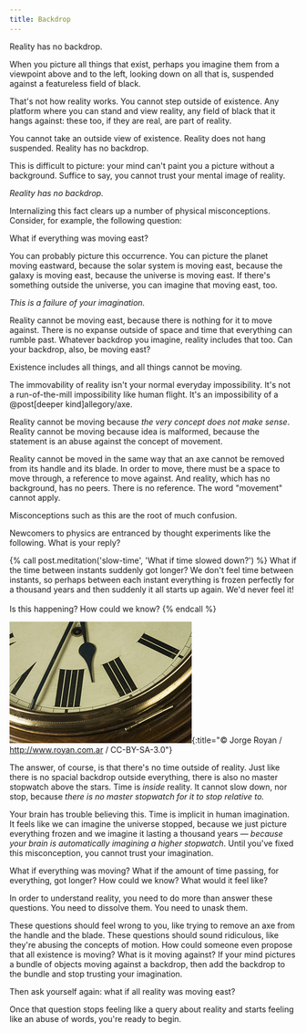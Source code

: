 ```yaml
---
title: Backdrop
---
```

Reality has no backdrop.

When you picture all things that exist, perhaps you imagine them from a viewpoint above and to the left, looking down on all that is, suspended against a featureless field of black.

That's not how reality works. You cannot step outside of existence. Any platform where you can stand and view reality, any field of black that it hangs against: these too, if they are real, are part of reality.

You cannot take an outside view of existence. Reality does not hang suspended. Reality has no backdrop.

This is difficult to picture: your mind can't paint you a picture without a background. Suffice to say, you cannot trust your mental image of reality.

*Reality has no backdrop.*

Internalizing this fact clears up a number of physical misconceptions. Consider, for example, the following question:

<div class="simplifience" markdown="block">
What if everything was moving east?
</div>

You can probably picture this occurrence. You can picture the planet moving eastward, because the solar system is moving east, because the galaxy is moving east, because the universe is moving east. If there's something outside the universe, you can imagine that moving east, too.

*This is a failure of your imagination.*

Reality cannot be moving east, because there is nothing for it to move against. There is no expanse outside of space and time that everything can rumble past. Whatever backdrop you imagine, reality includes that too. Can your backdrop, also, be moving east?

Existence includes all things, and all things cannot be moving.

The immovability of reality isn't your normal everyday impossibility. It's not a run-of-the-mill impossibility like human flight. It's an impossibility of a @post[deeper kind]allegory/axe.

Reality cannot be moving because *the very concept does not make sense*. Reality cannot be moving because idea is malformed, because the statement is an abuse against the concept of movement.

Reality cannot be moved in the same way that an axe cannot be removed from its handle and its blade. In order to move, there must be a space to move through, a reference to move against. And reality, which has no background, has no peers. There is no reference. The word "movement" cannot apply.

Misconceptions such as this are the root of much confusion.

Newcomers to physics are entranced by thought experiments like the following. What is your reply?

{% call post.meditation('slow-time', 'What if time slowed down?') %}
What if the time between instants suddenly got longer? We don't feel time between instants, so perhaps between each instant everything is frozen perfectly for a thousand years and then suddenly it all starts up again. We'd never feel it!
<br/><br/>
Is this happening? How could we know?
{% endcall %}

![Time](/images/clockface.jpg){:title="© Jorge Royan / http://www.royan.com.ar / CC-BY-SA-3.0"}

The answer, of course, is that there's no time outside of reality. Just like there is no spacial backdrop outside everything, there is also no master stopwatch above the stars. Time is *inside* reality. It cannot slow down, nor stop, because *there is no master stopwatch for it to stop relative to.*

Your brain has trouble believing this. Time is implicit in human imagination. It feels like we can imagine the universe stopped, because we just picture everything frozen and we imagine it lasting a thousand years — *because your brain is automatically imagining a higher stopwatch*. Until you've fixed this misconception, you cannot trust your imagination.

What if everything was moving? What if the amount of time passing, for everything, got longer? How could we know? What would it feel like?

In order to understand reality, you need to do more than answer these questions. You need to dissolve them. You need to unask them.

These questions should feel wrong to you, like trying to remove an axe from the handle and the blade. These questions should sound ridiculous, like they're abusing the concepts of motion. How could someone even propose that all existence is moving? What is it moving against? If your mind pictures a bundle of objects moving against a backdrop, then add the backdrop to the bundle and stop trusting your imagination.

Then ask yourself again: what if all reality was moving east?

Once that question stops feeling like a query about reality and starts feeling like an abuse of words, you're ready to begin.
